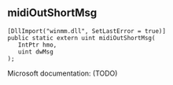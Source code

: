 ## midiOutShortMsg

```
[DllImport("winmm.dll", SetLastError = true)]
public static extern uint midiOutShortMsg(
   IntPtr hmo,
   uint dwMsg
);
```

Microsoft documentation: (TODO)
